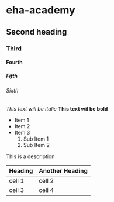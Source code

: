 # eha-academy
## Second heading
### Third
#### Fourth
##### Fifth
###### Sixth

*This text will be italic*
**This text wil be bold**

* Item 1
* Item 2
* Item 3
  1. Sub Item 1
  2. Sub Item 2
  
 This is a description
 
 Heading | Another Heading
 ------- | ---------------
 cell 1 | cell 2
 cell 3 | cell 4
